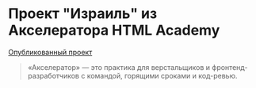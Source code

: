 # Проект "Израиль" из Акселератора HTML Academy
[Опубликованный проект](https://w1r3d7.github.io/Israel/build/)
> «Акселератор» — это практика для верстальщиков
> и фронтенд-разработчиков с командой, горящими сроками и код-ревью.
